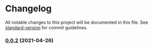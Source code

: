 # Changelog

All notable changes to this project will be documented in this file. See [standard-version](https://github.com/conventional-changelog/standard-version) for commit guidelines.

### [0.0.2](https://github.com/z9956/mini-cli/compare/v1.1.3...v0.0.2) (2021-04-26)
